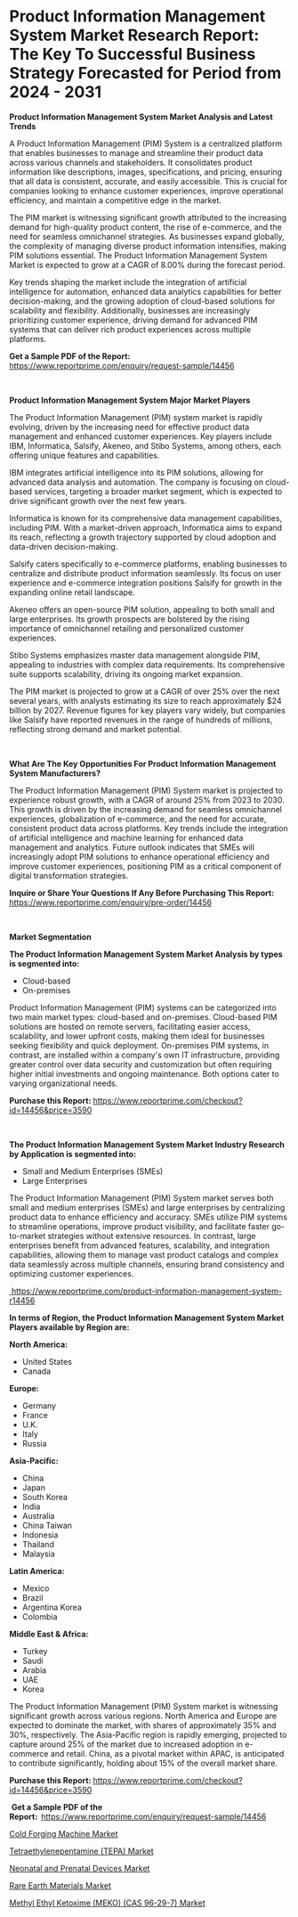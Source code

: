 <p><h1>Product Information Management System Market Research Report: The Key To Successful Business Strategy Forecasted for Period from 2024 - 2031</h1></p><p><strong>Product Information Management System Market Analysis and Latest Trends</strong></p>
<p><p>A Product Information Management (PIM) System is a centralized platform that enables businesses to manage and streamline their product data across various channels and stakeholders. It consolidates product information like descriptions, images, specifications, and pricing, ensuring that all data is consistent, accurate, and easily accessible. This is crucial for companies looking to enhance customer experiences, improve operational efficiency, and maintain a competitive edge in the market.</p><p>The PIM market is witnessing significant growth attributed to the increasing demand for high-quality product content, the rise of e-commerce, and the need for seamless omnichannel strategies. As businesses expand globally, the complexity of managing diverse product information intensifies, making PIM solutions essential. The Product Information Management System Market is expected to grow at a CAGR of 8.00% during the forecast period. </p><p>Key trends shaping the market include the integration of artificial intelligence for automation, enhanced data analytics capabilities for better decision-making, and the growing adoption of cloud-based solutions for scalability and flexibility. Additionally, businesses are increasingly prioritizing customer experience, driving demand for advanced PIM systems that can deliver rich product experiences across multiple platforms.</p></p>
<p><strong>Get a Sample PDF of the Report:&nbsp;</strong> <a href="https://www.reportprime.com/enquiry/request-sample/14456">https://www.reportprime.com/enquiry/request-sample/14456</a></p>
<p>&nbsp;</p>
<p><strong>Product Information Management System Major Market Players</strong></p>
<p><p>The Product Information Management (PIM) system market is rapidly evolving, driven by the increasing need for effective product data management and enhanced customer experiences. Key players include IBM, Informatica, Salsify, Akeneo, and Stibo Systems, among others, each offering unique features and capabilities.</p><p>IBM integrates artificial intelligence into its PIM solutions, allowing for advanced data analysis and automation. The company is focusing on cloud-based services, targeting a broader market segment, which is expected to drive significant growth over the next few years. </p><p>Informatica is known for its comprehensive data management capabilities, including PIM. With a market-driven approach, Informatica aims to expand its reach, reflecting a growth trajectory supported by cloud adoption and data-driven decision-making.</p><p>Salsify caters specifically to e-commerce platforms, enabling businesses to centralize and distribute product information seamlessly. Its focus on user experience and e-commerce integration positions Salsify for growth in the expanding online retail landscape.</p><p>Akeneo offers an open-source PIM solution, appealing to both small and large enterprises. Its growth prospects are bolstered by the rising importance of omnichannel retailing and personalized customer experiences.</p><p>Stibo Systems emphasizes master data management alongside PIM, appealing to industries with complex data requirements. Its comprehensive suite supports scalability, driving its ongoing market expansion.</p><p>The PIM market is projected to grow at a CAGR of over 25% over the next several years, with analysts estimating its size to reach approximately $24 billion by 2027. Revenue figures for key players vary widely, but companies like Salsify have reported revenues in the range of hundreds of millions, reflecting strong demand and market potential.</p></p>
<p>&nbsp;</p>
<p><strong>What Are The Key Opportunities For Product Information Management System Manufacturers?</strong></p>
<p><p>The Product Information Management (PIM) System market is projected to experience robust growth, with a CAGR of around 25% from 2023 to 2030. This growth is driven by the increasing demand for seamless omnichannel experiences, globalization of e-commerce, and the need for accurate, consistent product data across platforms. Key trends include the integration of artificial intelligence and machine learning for enhanced data management and analytics. Future outlook indicates that SMEs will increasingly adopt PIM solutions to enhance operational efficiency and improve customer experiences, positioning PIM as a critical component of digital transformation strategies.</p></p>
<p><strong>Inquire or Share Your Questions If Any Before Purchasing This Report:</strong> <a href="https://www.reportprime.com/enquiry/pre-order/14456">https://www.reportprime.com/enquiry/pre-order/14456</a></p>
<p>&nbsp;</p>
<p><strong>Market Segmentation</strong></p>
<p><strong>The Product Information Management System Market Analysis by types is segmented into:</strong></p>
<p><ul><li>Cloud-based</li><li>On-premises</li></ul></p>
<p><p>Product Information Management (PIM) systems can be categorized into two main market types: cloud-based and on-premises. Cloud-based PIM solutions are hosted on remote servers, facilitating easier access, scalability, and lower upfront costs, making them ideal for businesses seeking flexibility and quick deployment. On-premises PIM systems, in contrast, are installed within a company's own IT infrastructure, providing greater control over data security and customization but often requiring higher initial investments and ongoing maintenance. Both options cater to varying organizational needs.</p></p>
<p><strong>Purchase this Report:&nbsp;</strong><a href="https://www.reportprime.com/checkout?id=14456&price=3590">https://www.reportprime.com/checkout?id=14456&price=3590</a></p>
<p>&nbsp;</p>
<p><strong>The Product Information Management System Market Industry Research by Application is segmented into:</strong></p>
<p><ul><li>Small and Medium Enterprises (SMEs)</li><li>Large Enterprises</li></ul></p>
<p><p>The Product Information Management (PIM) System market serves both small and medium enterprises (SMEs) and large enterprises by centralizing product data to enhance efficiency and accuracy. SMEs utilize PIM systems to streamline operations, improve product visibility, and facilitate faster go-to-market strategies without extensive resources. In contrast, large enterprises benefit from advanced features, scalability, and integration capabilities, allowing them to manage vast product catalogs and complex data seamlessly across multiple channels, ensuring brand consistency and optimizing customer experiences.</p></p>
<p><a href="https://www.reportprime.com/product-information-management-system-r14456">&nbsp;https://www.reportprime.com/product-information-management-system-r14456</a></p>
<p><strong>In terms of Region, the Product Information Management System Market Players available by Region are:</strong></p>
<p>
    <p> <strong> North America: </strong>
        <ul>
            <li>United States</li>
            <li>Canada</li>
        </ul>
        </p> 
    <p> <strong> Europe: </strong>
        <ul>
            <li>Germany</li>
            <li>France</li>
            <li>U.K.</li>
            <li>Italy</li>
            <li>Russia</li>
        </ul>
        </p> 
    <p> <strong> Asia-Pacific: </strong>
        <ul>
            <li>China</li>
            <li>Japan</li>
            <li>South Korea</li>
            <li>India</li>
            <li>Australia</li>
            <li>China Taiwan</li>
            <li>Indonesia</li>
            <li>Thailand</li>
            <li>Malaysia</li>
        </ul>
        </p> 
    <p> <strong> Latin America: </strong>
        <ul>
            <li>Mexico</li>
            <li>Brazil</li>
            <li>Argentina Korea</li>
            <li>Colombia</li>
        </ul>
        </p> 
    <p> <strong> Middle East & Africa: </strong>
        <ul>
            <li>Turkey</li>
            <li>Saudi</li>
            <li>Arabia</li>
            <li>UAE</li>
            <li>Korea</li>
        </ul>
    </p>
    </p>
<p><p>The Product Information Management (PIM) System market is witnessing significant growth across various regions. North America and Europe are expected to dominate the market, with shares of approximately 35% and 30%, respectively. The Asia-Pacific region is rapidly emerging, projected to capture around 25% of the market due to increased adoption in e-commerce and retail. China, as a pivotal market within APAC, is anticipated to contribute significantly, holding about 15% of the overall market share.</p></p>
<p><strong>Purchase this Report: </strong><a href="https://www.reportprime.com/checkout?id=14456&price=3590">https://www.reportprime.com/checkout?id=14456&price=3590</a></p>
<p>&nbsp;<strong>Get a Sample PDF of the Report:&nbsp;&nbsp;</strong><a href="https://www.reportprime.com/enquiry/request-sample/14456">https://www.reportprime.com/enquiry/request-sample/14456</a></p>
<p><strong></strong></p>
<p><p><a href="https://www.linkedin.com/pulse/cold-forging-machine-industry-sector-new-technologies-c9klc?trackingId=xjh0mvniRZ%2BZ1Qv%2Ff2XECw%3D%3D">Cold Forging Machine Market</a></p><p><a href="https://medium.com/@karinaokon70/this-report-on-tetraethylenepentamine-tepa-market-is-a-comprehensive-analysis-of-market-shares-e0339db3191b">Tetraethylenepentamine (TEPA) Market</a></p><p><a href="https://www.linkedin.com/pulse/global-market-pulse-trends-growth-analysis-neonatal-prenatal-h0yue?trackingId=0TTYmpfQQKGvHFFvqhYH3Q%3D%3D">Neonatal and Prenatal Devices Market</a></p><p><a href="https://issuu.com/reportprime-2/docs/rare-earth-materials-market-size-20_66f0fd94e2e60d">Rare Earth Materials Market</a></p><p><a href="https://medium.com/@karinaokon70/the-methyl-ethyl-ketoxime-meko-cas-96-29-7-market-has-experienced-impressive-growth-in-recent-c9356746004c">Methyl Ethyl Ketoxime (MEKO) (CAS 96-29-7) Market</a></p></p>